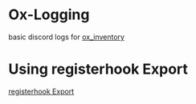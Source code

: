 # Ox-Logging
basic discord logs for [ox_inventory](https://github.com/overextended/ox_inventory)

# Using registerhook Export
[registerhook Export](https://overextended.github.io/docs/ox_inventory/Functions/Server/Hooks#registerhook)
